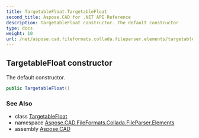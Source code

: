 ```yaml
---
title: TargetableFloat.TargetableFloat
second_title: Aspose.CAD for .NET API Reference
description: TargetableFloat constructor. The default constructor
type: docs
weight: 10
url: /net/aspose.cad.fileformats.collada.fileparser.elements/targetablefloat/targetablefloat/
---
```

## TargetableFloat constructor

The default constructor.

```csharp
public TargetableFloat()
```

### See Also

* class [TargetableFloat](../)
* namespace [Aspose.CAD.FileFormats.Collada.FileParser.Elements](../../targetablefloat/)
* assembly [Aspose.CAD](../../../)


